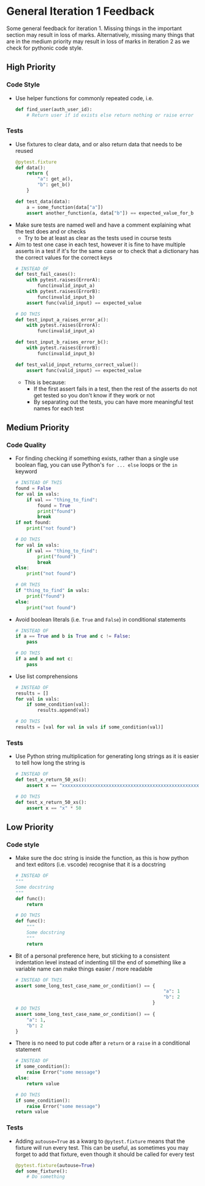 # General Iteration 1 Feedback

Some general feedback for iteration 1.
Missing things in the important section may result in loss of marks.
Alternatively, missing many things that are in the medium priority may result in loss of marks in iteration 2 as we check for pythonic code style.

## High Priority

### Code Style

- Use helper functions for commonly repeated code, i.e.

  ```py
  def find_user(auth_user_id):
      # Return user if id exists else return nothing or raise error
  ```

### Tests

- Use fixtures to clear data, and or also return data that needs to be reused
  ```py
  @pytest.fixture
  def data():
      return {
          "a": get_a(),
          "b": get_b()
      }
  
  def test_data(data):
      a = some_function(data["a"])
      assert another_function(a, data["b"]) == expected_value_for_b
  ```
- Make sure tests are named well and have a comment explaining what the test does and or checks
  - Try to be at least as clear as the tests used in course tests
- Aim to test one case in each test, however it is fine to have multiple asserts in a test if it's for the same case or to check that a dictionary has the correct values for the correct keys
  ```py
  # INSTEAD OF
  def test_fail_cases():
      with pytest.raises(ErrorA):
          func(invalid_input_a)
      with pytest.raises(ErrorB):
          func(invalid_input_b)
      assert func(valid_input) == expected_value
  
  # DO THIS
  def test_input_a_raises_error_a():
      with pytest.raises(ErrorA):
          func(invalid_input_a)

  def test_input_b_raises_error_b():
      with pytest.raises(ErrorB):
          func(invalid_input_b)
  
  def test_valid_input_returns_correct_value():
      assert func(valid_input) == expected_value
  ```
  - This is because:
    - If the first assert fails in a test, then the rest of the asserts do not get tested so you don't know if they work or not
    - By separating out the tests, you can have more meaningful test names for each test


## Medium Priority

### Code Quality

- For finding checking if something exists, rather than a single use boolean flag, you can use Python's `for ... else` loops or the `in` keyword

  ```py
  # INSTEAD OF THIS
  found = False
  for val in vals:
      if val == "thing_to_find":
          found = True
          print("found")
          break
  if not found:
      print("not found")
  
  # DO THIS
  for val in vals:
      if val == "thing_to_find":
          print("found")
          break
  else:
      print("not found")

  # OR THIS
  if "thing_to_find" in vals:
      print("found")
  else:
      print("not found")
  ```
- Avoid boolean literals (i.e. `True` and `False`) in conditional statements
  ```py
  # INSTEAD OF
  if a == True and b is True and c != False:
      pass
  
  # DO THIS
  if a and b and not c:
      pass
  ```
- Use list comprehensions
  ```py
  # INSTEAD OF
  results = []
  for val in vals:
      if some_condition(val):
          results.append(val)
  
  # DO THIS
  results = [val for val in vals if some_condition(val)]
  ```

### Tests

- Use Python string multiplication for generating long strings as it is easier to tell how long the string is
  ```py
  # INSTEAD OF
  def test_x_return_50_xs():
      assert x == "xxxxxxxxxxxxxxxxxxxxxxxxxxxxxxxxxxxxxxxxxxxxxxxxxx"
  
  # DO THIS
  def test_x_return_50_xs():
      assert x == "x" * 50
  ```


## Low Priority

### Code style

- Make sure the doc string is inside the function, as this is how python and text editors (i.e. vscode) recognise that it is a docstring
  ```py
  # INSTEAD OF
  """
  Some docstring
  """
  def func():
      return
  
  # DO THIS
  def func():
      """
      Some docstring
      """
      return
  ```
- Bit of a personal preference here, but sticking to a consistent indentation level instead of indenting till the end of something like a variable name can make things easier / more readable
  ```py
  # INSTEAD OF THIS
  assert some_long_test_case_name_or_condition() == {
                                                        "a": 1
                                                        "b": 2
                                                    }
  # DO THIS
  assert some_long_test_case_name_or_condition() == {
      "a": 1,
      "b": 2
  }
  ```
- There is no need to put code after a `return` or a `raise` in a conditional statement
  ```py
  # INSTEAD OF
  if some_condition():
      raise Error("some message")
  else:
      return value
  
  # DO THIS
  if some_condition():
      raise Error("some message")
  return value
  ```

### Tests

- Adding `autouse=True` as a kwarg to `@pytest.fixture` means that the fixture will run every test.
  This can be useful, as sometimes you may forget to add that fixture, even though it should be called for every test

  ```py
  @pytest.fixture(autouse=True)
  def some_fixture():
      # Do something
  ```
